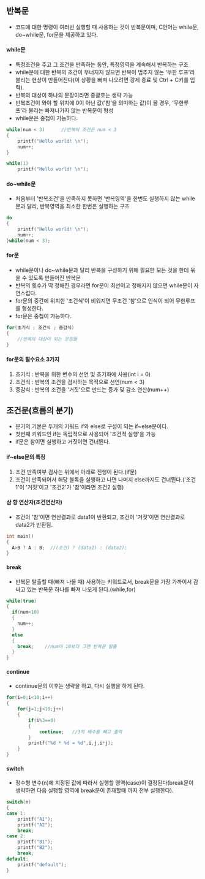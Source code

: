 반복문
---
* 코드에 대한 명령이 여러번 실행할 때 사용하는 것이 반복문이며, C언어는 while문, do~while문, for문을 제공하고 있다.

#### while문
* 특정조건을 주고 그 조건을 만족하는 동안, 특정영역을 계속해서 반복하는 구조
* while문에 대한 반복의 조건이 무너지지 않으면 반복이 멈추지 않는 '무한 루프'라 불리는 현상이 만들어진다(이 상황을 빠져 나오려면 강제 종료 및 Ctrl + C키를 입력).
* 반복의 대상이 하나의 문장이라면 중괄호는 생략 가능
* 반복조건이 와야 할 위치에 0이 아닌 값('참'을 의미하는 값)이 올 경우, '무한루프'라 불리는 빠져나가지 않는 반복문이 형성
* while문은 중첩이 가능하다.

```cpp
while(num < 3)		//반복의 조건은 num < 3
{
	printf("Hello world! \n");
	num++;
}

while(1)
	printf("Hello world! \n");
```

#### do~while문
* 처음부터 '반복조건'을 만족하지 못하면 '반복영역'을 한번도 실행하지 않는 while문과 달리, 반복영역을 최소한 한번은 실행하는 구조

```cpp
do
{
	printf("Hello world! \n");
	num++;
}while(num < 3);
```

#### for문
* while문이나 do~while문과 달리 반복을 구성하기 위해 필요한 모든 것을 한데 묶을 수 있도록 만들어진 반복문
* 반복의 횟수가 딱 정해진 경우라면 for문이 최선이고 정해지지 않으면 while문이 자연스럽다.
* for문의 중간에 위치한 '조건식'이 비워지면 무조건 '참'으로 인식이 되어 무한루프를 형성한다.
* for문은 중첩이 가능하다.

```cpp
for(초기식 ; 조건식 ; 증감식)
{
	//반복의 대상이 되는 문장들
}
```

#### for문의 필수요소 3가지
1. 초기식 : 반복을 위한 변수의 선언 및 초기화에 사용(int i = 0)<br/>
2. 조건식 : 반복의 조건을 검사하는 목적으로 선언(num < 3)<br/>
3. 증감식 : 반복의 조건을 '거짓'으로 만드는 증가 및 감소 연산(num++)

조건문(흐름의 분기)
---
* 분기의 기본은 두개의 키워드 if와 else로 구성이 되는 if~else문이다.
* 첫번째 키워드인 if는 독립적으로 사용되어 '조건적 실행'을 가능
* if문은 참이면 실행하고 거짓이면 건너뛴다.

#### if~else문의 특징
1. 조건 만족여부 검사는 위에서 아래로 진행이 된다.(if문)<br/>
2. 조건이 만족되어서 해당 블록을 실행하고 나면 나머지 else까지도 건너뛴다.('조건1'이 '거짓'이고 '조건2'가 '참'이라면 조건2 실행)


#### 삼 항 연산자(조건연산자)
* 조건이 '참'이면 연산결과로 data1이 반환되고, 조건이 '거짓'이면 연산결과로 data2가 반환됨.
```cpp
int main()
{
  A>B ? A : B;  //(조건) ? (data1) : (data2);		
}
```
#### break 
* 반복문 탈출할 때(빠져 나올 때) 사용하는 키워드로서, break문을 가장 가까이서 감싸고 있는 반복문 하나를 빠져 나오게 된다.(while,for)

```cpp
while(true)
{
  if(num<10)
  {
    num++;
  }
  else
  {
    break;    //num이 10보다 크면 반복문 탈출
  }
}
```

#### continue 
* continue문의 이후는 생략을 하고, 다시 실행을 하게 된다.
```cpp
for(i=0;i<10;i++)
{
	for(j=1;j<10;j++)
	{
		if(i%3==0)
		{
			continue;	//3의 배수를 빼고 출력
		}
		printf("%d * %d = %d",i,j,i*j);
	}
}
```



#### switch 
* 정수형 변수(n)에 지정된 값에 따라서 실행할 영역(case)이 결정된다(break문이 생략하면 다음 실행할 영역에 break문이 존재할때 까지 전부 실행한다).

```cpp
switch(n)
{
case 1:
	printf("A1");
	printf("A2");
	break;
case 2:
	printf("B1");
	printf("B2");
	break;
default:
	printf("default");
}
```
